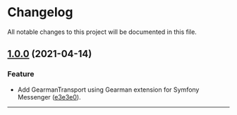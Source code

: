 <!--- BEGIN HEADER -->
# Changelog

All notable changes to this project will be documented in this file.
<!--- END HEADER -->

## [1.0.0](https://github.com/Slickdeals/gearman-messenger/compare/79684c3d5c54ff84020eb05f294b9324ae0c5d02...v1.0.0) (2021-04-14)

### Feature

* Add GearmanTransport using Gearman extension for Symfony Messenger ([e3e3e0](https://github.com/Slickdeals/gearman-messenger/commit/e3e3e08c472eab4767e78f4b66895a1e675eb609)).

---


